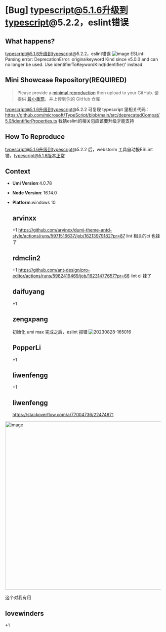 # [Bug] typescript@5.1.6升级到typescript@5.2.2，eslint错误

  <!--
感谢您向我们反馈问题，为了高效的解决问题，我们期望你能提供以下信息：
-->

## What happens?

<!-- A clear and concise description of what the bug is. -->
<!-- 清晰的描述下遇到的问题。-->

typescript@5.1.6升级到typescript@5.2.2，eslint错误
![image](https://github.com/umijs/umi/assets/31531283/a697637b-3b83-4365-a340-571a149d161e)
ESLint: Parsing error: DeprecationError: originalkeyword Kind since v5.0.0 and can no longer be used. Use identifierToKeywordKind(identifier)' instead

## Mini Showcase Repository(REQUIRED)

> Please provide a [minimal reproduction](https://stackoverflow.com/help/minimal-reproducible-example) then upload to your GitHub. 请提供 [最小重现](https://stackoverflow.com/help/minimal-reproducible-example)，并上传到你的 GitHub 仓库

<!-- 为节约大家的时间，无复现步骤的 ISSUE 会被关闭，提供之后再 REOPEN -->
<!-- YOUR_REPOSITORY_URL on github or stackbliz -->

typescript@5.1.6升级到typescript@5.2.2 可复现
typescript 里相关代码：https://github.com/microsoft/TypeScript/blob/main/src/deprecatedCompat/5.0/identifierProperties.ts
我猜eslint的相关包应该要升级才能支持

## How To Reproduce

<!-- 请提供复现链接/步骤，错误日志以及相关配置 -->

typescript@5.1.6升级到typescript@5.2.2 后，webstorm 工具自动报ESLint错，typescript@5.1.6版本正常

## Context

- **Umi Version**:4.0.78
- **Node Version**: 16.14.0
- **Platform**:windows 10

  ## arvinxx

  +1 https://github.com/arvinxx/dumi-theme-antd-style/actions/runs/5971516637/job/16213979182?pr=87 lint 相关的ci 也挂了

  ## rdmclin2

  +1 https://github.com/ant-design/pro-editor/actions/runs/5982419469/job/16231477657?pr=66 lint ci 挂了

  ## daifuyang

  +1

  ## zengxpang

  初始化 umi max 完成之后，eslint 报错
  ![20230828-165016](https://github.com/umijs/umi/assets/88088364/8ac7a789-5401-4bfa-ab0a-1c4694785f56)

  ## PopperLi

  +1

  ## liwenfengg

  +1

  ## liwenfengg

  https://stackoverflow.com/a/77004736/22474871

<img width="543" alt="image" src="https://github.com/umijs/umi/assets/40257198/ee130c3a-7ef6-42c6-8472-0f035a5614a7">

这个对我有用

## lovewinders

+1
